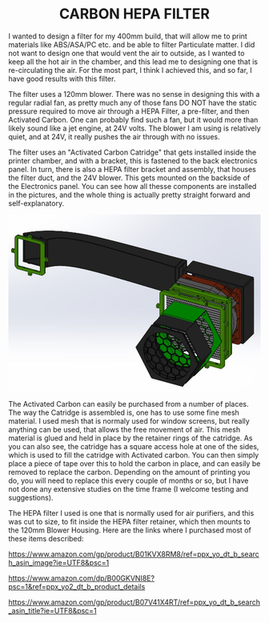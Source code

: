 
<h1 align="center">CARBON HEPA FILTER </h1>

I wanted to design a filter for my 400mm build, that will allow me to print materials like ABS/ASA/PC etc. and be able to filter Particulate matter.
I did not want to design one that would vent the air to outside, as I wanted to keep all the hot air in the chamber, and this lead me to designing one
that is re-circulating the air.  For the most part, I think I achieved this, and so far, I have good results with this filter.

The filter uses a 120mm blower.  There was no sense in designing this with a regular radial fan, as pretty much any of those fans DO NOT have the
static pressure required to move air through a HEPA Filter, a pre-filter, and then Activated Carbon.  One can probably find such a fan, but it would more
than likely sound like a jet engine, at 24V volts.  The blower I am using is relatively quiet, and at 24V, it really pushes the air through with no issues.

The filter uses an "Activated Carbon Catridge" that gets installed inside the printer chamber, and with a bracket, this is fastened to the back electronics panel.
In turn, there is also a HEPA filter bracket and assembly, that houses the filter duct, and the 24V blower.  This gets mounted on the backside of the Electronics
panel.  You can see how all thesse components are installed in the pictures, and the whole thing is actually pretty straight forward and self-explanatory.

<p align="center">
<img src="https://github.com/cyborgcnc/CYBORGCNC__RRVC3MOD/blob/main/Activated-Carbon-Filter/Filter2.JPG">
</p>

The Activated Carbon can easily be purchased from a number of places.  The way the Catridge is assembled is, one has to use some fine mesh material.  I used
mesh that is normaly used for window screens, but really anything can be used, that allows the free movement of air.  This mesh material is glued and held in place by the retainer rings of the catridge.  As you can also see, the catridge has a square access hole at one of the sides, which is used to fill the catridge with Activated carbon.  You can then simply place a piece of tape over this to hold the carbon in place, and can easily be removed to replace the carbon.  Depending on the amount of printing you do, you will need to replace this every couple of months or so, but I have not done any extensive studies on the time frame (I welcome testing and suggestions).

The HEPA filter I used is one that is normally used for air purifiers, and this was cut to size, to fit inside the HEPA filter retainer, which then mounts to the 120mm Blower Housing.  Here are the links where I purchased most of these items described:


https://www.amazon.com/gp/product/B01KVX8RM8/ref=ppx_yo_dt_b_search_asin_image?ie=UTF8&psc=1

https://www.amazon.com/dp/B00GKVNI8E?psc=1&ref=ppx_yo2_dt_b_product_details

https://www.amazon.com/gp/product/B07V41X4RT/ref=ppx_yo_dt_b_search_asin_title?ie=UTF8&psc=1
